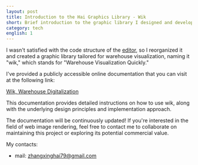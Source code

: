 ```yaml
---
layout: post
title: Introduction to the Hai Graphics Library - Wik
short: Brief introduction to the graphic library I designed and developed at Hairobotics for visualization purposes in the warehousing industry.
category: tech
english: 1
---
```


I wasn't satisfied with the code structure of the [editor](./the-editor-intro-en), so I reorganized it and created a graphic library tailored for warehouse visualization, naming it "wik," which stands for "Warehouse Visualization Quickly."

I've provided a publicly accessible online documentation that you can visit at the following link:

[Wik, Warehouse Digitalization](https://wik.zhangxinghai.cn)

This documentation provides detailed instructions on how to use wik, along with the underlying design principles and implementation approach.

The documentation will be continuously updated! If you're interested in the field of web image rendering, feel free to contact me to collaborate on maintaining this project or exploring its potential commercial value.

My contacts:

- mail: zhangxinghai79@gmail.com